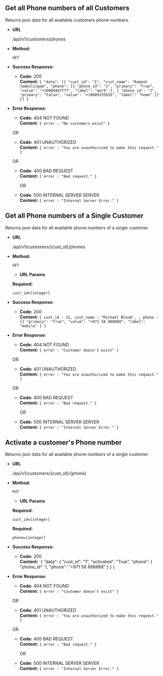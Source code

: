 **Get all Phone numbers of all Customers**
----
  Returns json data for all available customers phone numbers.

* **URL**

  /api/v1/customers/phones

* **Method:**

  `GET`
  
* **Success Response:**

  * **Code:** 200 <br />
    **Content:** `{
	"data": [{
		"cust_id": "1",
		"cust_name": "Ramesh Jambulingam",
		"phone": [{
			"phone_id": "1",
			"primary": "True",
			"value": "+10004447777",
			"label": "work"
		}, {
			"phone_id": "2",
			"primary": "False",
			"value": "+10009335555",
			"label": "home"
		}]
	}]
}`
 
* **Error Response:**

  * **Code:** 404 NOT FOUND <br />
    **Content:** `{ error : "No customers exist" }`

  OR

  * **Code:** 401 UNAUTHORIZED <br />
    **Content:** `{ error : "You are unauthorized to make this request." }`

  OR

  * **Code:** 400 BAD REQUEST <br />
    **Content:** `{ error : "Bad request." }`
    
      OR

  * **Code:** 500 INTERNAL SERVER SERVER <br />
    **Content:** `{ error : "Internal Server Error." }`
  
**Get all Phone numbers of a Single Customer**
----
  Returns json data for all available phone numbers of a single customer.

* **URL**

  /api/v1/customers/{cust_id}/phones

* **Method:**

  `GET`
  
  *  **URL Params**

   **Required:**
 
   `cust_id=[integer]`
   
   
* **Success Response:**

  * **Code:** 200 <br />
    **Content:** `{ cust_id : 12, cust_name : "Michael Bloom", , phone : [{
		"primary": "True",
		"value": "+971 56 888888",
		"label": "mobile"
	} }`
 
* **Error Response:**

  * **Code:** 404 NOT FOUND <br />
    **Content:** `{ error : "Customer doesn't exist" }`

  OR

  * **Code:** 401 UNAUTHORIZED <br />
    **Content:** `{ error : "You are unauthorized to make this request." }`

  OR

  * **Code:** 400 BAD REQUEST <br />
    **Content:** `{ error : "Bad request." }`
    
      OR

  * **Code:** 500 INTERNAL SERVER SERVER <br />
    **Content:** `{ error : "Internal Server Error." }`

 
**Activate a customer's Phone number**
----
  Returns json data for all available phone numbers of a single customer.

* **URL**

  /api/v1/customers/{cust_id}/{phone}

* **Method:**

  `PUT`
  
  *  **URL Params**

   **Required:**
 
   `cust_id=[integer]`
   
   **Required:**
 
   `phone=[integer]`
   
   
* **Success Response:**

  * **Code:** 200 <br />
    **Content:** `{
	"data": {
		"cust_id": "1",
		"activated": "True",
		"phone": {
			"phone_id": 1,
			"phone": "+971 56 888888"
		}
	}
}
* **Error Response:**

  * **Code:** 404 NOT FOUND <br />
    **Content:** `{ error : "Customer doesn't exist" }`

  OR

  * **Code:** 401 UNAUTHORIZED <br />
    **Content:** `{ error : "You are unauthorized to make this request." }`

  OR

  * **Code:** 400 BAD REQUEST <br />
    **Content:** `{ error : "Bad request." }`
    
      OR

  * **Code:** 500 INTERNAL SERVER SERVER <br />
    **Content:** `{ error : "Internal Server Error." }`
